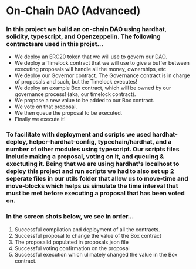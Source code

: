 # On-Chain DAO (Advanced)

### In this project we build an on-chain DAO using hardhat, solidity, typescript, and Openzeppelin. The following contractsare used in this projet...
* We deploy an ERC20 token that we will use to govern our DAO.
* We deploy a Timelock contract that we will use to give a buffer between executing proposals will handle all the money, ownerships, etc
* We deploy our Governor contract. The Governance contract is in charge of proposals and such, but the Timelock executes!
* We deploy an example Box contract, which will be owned by our governance process! (aka, our timelock contract).
* We propose a new value to be added to our Box contract.
* We vote on that proposal.
* We then queue the proposal to be executed.
* Finally we execute it!

### To facilitate with deployment and scripts we used hardhat-deploy, helper-hardhat-config, typechain/hardhat, and a number of other modules using typescript. Our scripts files include making a proposal, voting on it, and queuing & exectuting it. Being that we are using hardhat's localhost to deploy this project and run scripts we had to also set up 2 seperate files in our utils folder that allow us to move-time and move-blocks which helps us simulate the time interval that must be met before executing a proposal that has been voted on. 

### In the screen shots below, we see in order...
1. Successful compilation and deployment of all the contracts. 
2. Successful proposal to change the value of the Box contract
3. The proposalId populated in proposals.json file
4. Successful voting confirmation on the proposal
5. Successful execution which ulimately changed the value in the Box contract.